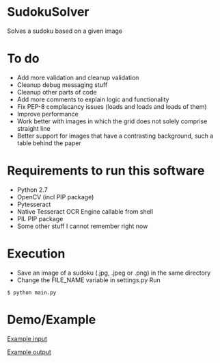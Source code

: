 # SudokuSolver
Solves a sudoku based on a given image

# To do
- Add more validation and cleanup validation
- Cleanup debug messaging stuff
- Cleanup other parts of code
- Add more comments to explain logic and functionality
- Fix PEP-8 complacancy issues (loads and loads and loads of them)
- Improve performance
- Work better with images in which the grid does not solely comprise straight line
- Better support for images that have a contrasting background, such a table behind the paper

# Requirements to run this software
- Python 2.7
- OpenCV (incl PIP package)
- Pytesseract
- Native Tesseract OCR Engine callable from shell
- PIL PIP package
- Some other stuff I cannot remember right now

# Execution
- Save an image of a sudoku (.jpg, .jpeg or .png) in the same directory
- Change the FILE_NAME variable in settings.py
Run
```
$ python main.py
```

# Demo/Example
[Example input](http://i.imgur.com/KWsnQtA.jpg)

[Example output](http://i.imgur.com/uQLvG1R.png)

